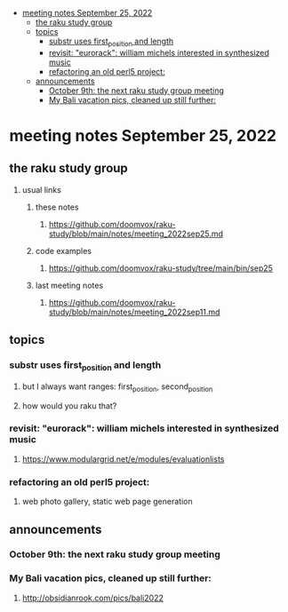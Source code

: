 - [meeting notes September 25, 2022](#org6ccebbf)
  - [the raku study group](#orgb35b784)
  - [topics](#org8e2c092)
    - [substr uses first<sub>position</sub> and length](#orge7504d7)
    - [revisit: "eurorack": william michels interested in synthesized music](#orge8b0ae4)
    - [refactoring an old perl5 project:](#org5eef2f1)
  - [announcements](#org1cf0a9b)
    - [October 9th: the next raku study group meeting](#org0ba7c6e)
    - [My Bali vacation pics, cleaned up still further:](#org517ea19)


<a id="org6ccebbf"></a>

# meeting notes September 25, 2022


<a id="orgb35b784"></a>

## the raku study group

1.  usual links

    1.  these notes
    
        1.  <https://github.com/doomvox/raku-study/blob/main/notes/meeting_2022sep25.md>
    
    2.  code examples
    
        1.  <https://github.com/doomvox/raku-study/tree/main/bin/sep25>
    
    3.  last meeting notes
    
        1.  <https://github.com/doomvox/raku-study/blob/main/notes/meeting_2022sep11.md>


<a id="org8e2c092"></a>

## topics


<a id="orge7504d7"></a>

### substr uses first<sub>position</sub> and length

1.  but I always want ranges: first<sub>position</sub>, second<sub>position</sub>

2.  how would you raku that?


<a id="orge8b0ae4"></a>

### revisit: "eurorack": william michels interested in synthesized music

1.  <https://www.modulargrid.net/e/modules/evaluationlists>


<a id="org5eef2f1"></a>

### refactoring an old perl5 project:

1.  web photo gallery, static web page generation


<a id="org1cf0a9b"></a>

## announcements


<a id="org0ba7c6e"></a>

### October 9th: the next raku study group meeting


<a id="org517ea19"></a>

### My Bali vacation pics, cleaned up still further:

1.  <http://obsidianrook.com/pics/bali2022>
